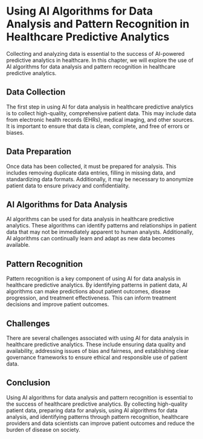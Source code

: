 Using AI Algorithms for Data Analysis and Pattern Recognition in Healthcare Predictive Analytics
======================================================================================================================================================================================

Collecting and analyzing data is essential to the success of AI-powered predictive analytics in healthcare. In this chapter, we will explore the use of AI algorithms for data analysis and pattern recognition in healthcare predictive analytics.

Data Collection
---------------

The first step in using AI for data analysis in healthcare predictive analytics is to collect high-quality, comprehensive patient data. This may include data from electronic health records (EHRs), medical imaging, and other sources. It is important to ensure that data is clean, complete, and free of errors or biases.

Data Preparation
----------------

Once data has been collected, it must be prepared for analysis. This includes removing duplicate data entries, filling in missing data, and standardizing data formats. Additionally, it may be necessary to anonymize patient data to ensure privacy and confidentiality.

AI Algorithms for Data Analysis
-------------------------------

AI algorithms can be used for data analysis in healthcare predictive analytics. These algorithms can identify patterns and relationships in patient data that may not be immediately apparent to human analysts. Additionally, AI algorithms can continually learn and adapt as new data becomes available.

Pattern Recognition
-------------------

Pattern recognition is a key component of using AI for data analysis in healthcare predictive analytics. By identifying patterns in patient data, AI algorithms can make predictions about patient outcomes, disease progression, and treatment effectiveness. This can inform treatment decisions and improve patient outcomes.

Challenges
----------

There are several challenges associated with using AI for data analysis in healthcare predictive analytics. These include ensuring data quality and availability, addressing issues of bias and fairness, and establishing clear governance frameworks to ensure ethical and responsible use of patient data.

Conclusion
----------

Using AI algorithms for data analysis and pattern recognition is essential to the success of healthcare predictive analytics. By collecting high-quality patient data, preparing data for analysis, using AI algorithms for data analysis, and identifying patterns through pattern recognition, healthcare providers and data scientists can improve patient outcomes and reduce the burden of disease on society.

